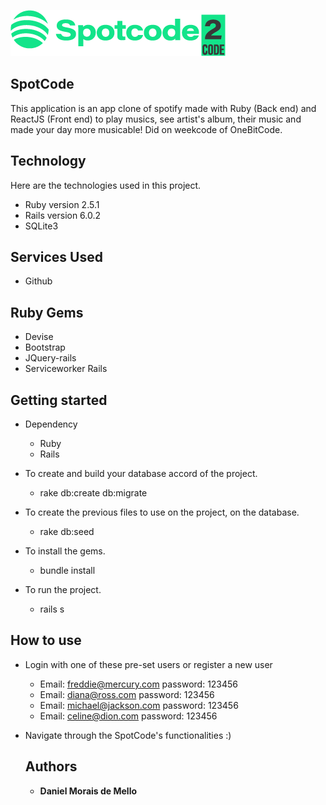 
![Logo of the project](https://github.com/Lucasdfg07/Spotify_clone/blob/master/app/javascript/assets/images/logo.png)


## SpotCode
This application is an app clone of spotify made with Ruby (Back end) and ReactJS (Front end) to play musics, see artist's album, their music and made your day more musicable! Did on weekcode of OneBitCode.


## Technology 

Here are the technologies used in this project.

* Ruby version  2.5.1
* Rails version 6.0.2
* SQLite3

## Services Used

* Github

## Ruby Gems

* Devise
* Bootstrap
* JQuery-rails
* Serviceworker Rails


## Getting started

* Dependency
  - Ruby  
  - Rails

* To create and build your database accord of the project.
  - rake db:create db:migrate
  
* To create the previous files to use on the project, on the database.
  - rake db:seed
  
* To install the gems.
  - bundle install
  
* To run the project.
  - rails s

## How to use

* Login with one of these pre-set users or register a new user
  - Email: freddie@mercury.com password: 123456
  - Email: diana@ross.com password: 123456
  - Email: michael@jackson.com password: 123456
  - Email: celine@dion.com password: 123456
  
* Navigate through the SpotCode's functionalities :)


  ## Authors

  * **Daniel Morais de Mello** 
